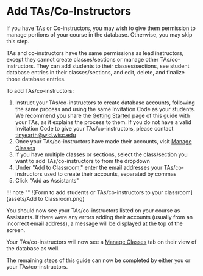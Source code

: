 # Add TAs/Co-Instructors

If you have TAs or Co-instructors, you may wish to give them permission to manage portions of your course in the database. Otherwise, you may skip this step.

TAs and co-instructors have the same permissions as lead instructors, except they cannot create classes/sections or manage other TAs/co-instructors. They can add students to their classes/sections, see student database entries in their classes/sections, and edit, delete, and finalize those database entries.

To add TAs/co-instructors:

1. Instruct your TAs/co-instructors to create database accounts, following the same process and using the same Invitation Code as your students. We recommend you share the [Getting Started](register.md) page of this guide with your TAs, as it explains the process to them. If you do not have a valid Invitation Code to give your TAs/co-instructors, please contact <tinyearth@wid.wisc.edu>
2. Once your TAs/co-instructors have made their accounts, visit [Manage Classes](https://discovery.tinyearth.wisc.edu/classroom-management/)
3. If you have multiple classes or sections, select the class/section you want to add TAs/co-instructors to from the dropdown
4. Under "Add to Classroom," enter the email addresses your TAs/co-instructors used to create their accounts, separated by commas
5. Click "Add as Assistants"

!!! note ""
    ![Form to add students or TAs/co-instructors to your classroom](assets/Add to Classroom.png)

You should now see your TAs/co-instructors listed on your course as Assistants. If there were any errors adding their accounts (usually from an incorrect email address), a message will be displayed at the top of the screen.

Your TAs/co-instructors will now see a [Manage Classes](https://discovery.tinyearth.wisc.edu/classroom-management/) tab on their view of the database as well.

The remaining steps of this guide can now be completed by either you or your TAs/co-instructors.
